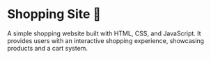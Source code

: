 # Shopping Site 🛒  
A simple shopping website built with HTML, CSS, and JavaScript. It provides users with an interactive shopping experience, showcasing products and a cart system.
